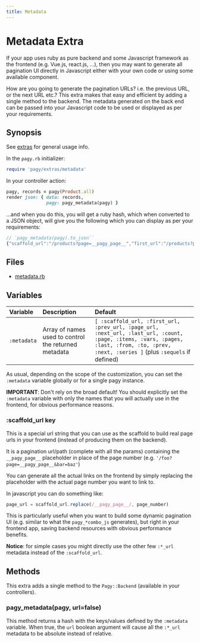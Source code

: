 ```yaml
---
title: Metadata
---
```

# Metadata Extra

If your app uses ruby as pure backend and some Javascript framework as the frontend (e.g. Vue.js, react.js, ...), then you may want to generate all pagination UI directly in Javascript either with your own code or using some available component. 

How are you going to generate the pagination URLs? i.e. the previous URL, or the next URL etc.? This extra makes that easy and efficient by adding a single method to the backend. The metadata generated on the back end can be passed into your Javascript code to be used or displayed as per your requirements.

## Synopsis

See [extras](../extras.md) for general usage info.

In the `pagy.rb` initializer:

```ruby
require 'pagy/extras/metadata'
```

In your controller action:

```ruby
pagy, records = pagy(Product.all)
render json: { data: records,
               pagy: pagy_metadata(pagy) }
```

...and when you do this, you will get a ruby hash, which when converted to a JSON object, will give you the following which you can display as per your requirements:

```javascript
// `pagy_metadata(pagy).to_json``
{"scaffold_url":"/products?page=__pagy_page__","first_url":"/products?page=1","prev_url":"/products?page=","page_url":"/products?page=1","next_url":"/products?page=2","last_url":"/products?page=4","count":73,"page":1,"items":20,"vars":{"page":1,"items":20,"outset":0,"size":[1,4,4,1],"page_param":"page","params":{},"anchor":"","i18n_key":"pagy.item_name","cycle":false,"metadata":["scaffold_url","first_url","prev_url","page_url","next_url","last_url","count","page","items","vars","pages","last","from","to","prev","next","series"],"steps":false,"overriding":true,"count":73},"pages":4,"last":4,"from":1,"to":20,"prev":null,"next":2,"series":["1",2,3,4]}
```

## Files

- [metadata.rb](https://github.com/ddnexus/pagy/blob/master/lib/pagy/extras/metadata.rb)

## Variables

| Variable    | Description                                          | Default                                                                                                                                                                                  |
|:------------|:-----------------------------------------------------|:-----------------------------------------------------------------------------------------------------------------------------------------------------------------------------------------|
| `:metadata` | Array of names used to control the returned metadata | `[ :scaffold_url, :first_url, :prev_url, :page_url, :next_url, :last_url, :count, :page, :items, :vars, :pages, :last, :from, :to, :prev, :next, :series ]` (plus `:sequels` if defined) |

As usual, depending on the scope of the customization, you can set the `:metadata` variable globally or for a single pagy instance.

**IMPORTANT**: Don't rely on the broad default! You should explicitly set the `:metadata` variable with only the names that you will actually use in the frontend, for obvious performance reasons.

### :scaffold_url key

This is a special url string that you can use as the scaffold to build real page urls in your frontend (instead of producing them on the backend).

It is a pagination url/path (complete with all the params) containing the `__pagy_page__` placeholder in place of the page number (e.g. `'/foo?page=__pagy_page__&bar=baz'`)

You can generate all the actual links on the frontend by simply replacing the placeholder with the actual page number you want to link to.

In javascript you can do something like:

```js
page_url = scaffold_url.replace(/__pagy_page__/, page_number)
```

This is particularly useful when you want to build some dynamic pagination UI (e.g. similar to what the `pagy_*combo_js` generates), but right in your frontend app, saving backend resources with obvious performance benefits.

**Notice**: for simple cases you might directly use the other few `:*_url` metadata instead of the `:scaffold_url`.

## Methods

This extra adds a single method to the `Pagy::Backend` (available in your controllers).

### pagy_metadata(pagy, url=false)

This method returns a hash with the keys/values defined by the `:metadata` variable.  When true, the `url` boolean argument will cause all the `:*_url` metadata to be absolute instead of relative.
